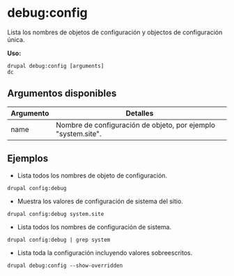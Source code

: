# debug:config
Lista los nombres de objetos de configuración y objectos de configuración única.

**Uso:**
```
drupal debug:config [arguments]
dc
```

## Argumentos disponibles
Argumento | Detalles
---------|-------------
name | Nombre de configuración de objeto, por ejemplo "system.site".

## Ejemplos
* Lista todos los nombres de objeto de configuración.
```
drupal config:debug
```
* Muestra los valores de configuración de sistema del sitio.
```
drupal config:debug system.site
```
* Lista todos los nombres de configuración de sistema.
```
drupal config:debug | grep system
```
* Lista toda la configuración incluyendo valores sobreescritos.
```
drupal debug:config --show-overridden
```
